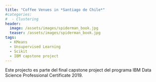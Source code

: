 ```yaml
---
title: "Coffee Venues in *Santiago de Chile*"
#categories:
#  - Clustering
header:
  image: /assets/images/spiderman_book.jpg
  teaser: /assets/images/spiderman_book.jpg
tags:
  - KMeans
  - Unsupervised Learning
  - Scikit
  - IBM capstone project
---
```


Este projecto es parte del final capstone project del programa IBM Data Science Professional Certificate 2019.